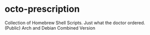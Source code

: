 octo-prescription
=================

Collection of Homebrew Shell Scripts. Just what the doctor ordered. (Public) Arch and Debian Combined Version
